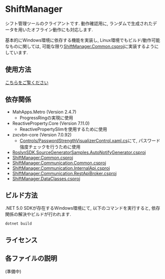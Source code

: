 # ShiftManager
シフト管理ツールのクライアントです.  動作確認用に, ランダムで生成されたデータを用いたオフライン動作にも対応します.

基本的にWindows環境に依存する機能を実装し, Linux環境でもビルド/動作可能なものに関しては, 可能な限り[ShiftManager.Common.csproj](../ShiftManager.Common/README.md)に実装するようにしています.

## 使用方法
[こちらをご覧ください](./HowToUse.md)

## 依存関係
- MahApps.Metro (Version 2.4.7)
  - ProgressRingの実現に使用
- ReactiveProperty.Core (Version 7.11.0)
  - ReactivePropertySlimを使用するために使用
- zxcvbn-core (Version 7.0.92)
  - [Controls/PasswordStrengthVisualizerControl.xaml.cs](./Controls/PasswordStrengthVisualizerControl.xaml.cs#L60)にて, パスワード強度チェックを行うために使用
- [RoslynSDK.SourceGeneratorSamples.AutoNotifyGenerator.csproj](../RoslynSDK.SourceGeneratorSamples.AutoNotifyGenerator/README.md)
- [ShiftManager.Common.csproj](../ShiftManager.Common/README.md)
- [ShiftManager.Communication.Common.csproj](../ShiftManager.Communication.Common/README.md)
- [ShiftManager.Communication.InternalApi.csproj](../ShiftManager.Communication.InternalApi/README.md)
- [ShiftManager.Communication.RestApiBroker.csproj](../ShiftManager.Communication.RestApiBroker/README.md)
- [ShiftManager.DataClasses.csproj](../ShiftManager.DataClasses/README.md)

## ビルド方法
.NET 5.0 SDKが存在するWindows環境にて, 以下のコマンドを実行すると, 依存関係の解決やビルドが行われます.

```
dotnet build
```

## ライセンス

## 各ファイルの説明
(準備中)
